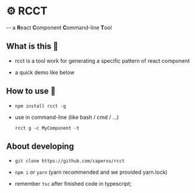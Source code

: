 # ⚙️ RCCT

-- a **R**eact **C**omponent **C**ommand-line **T**ool

## What is this 🤔

- rcct is a tool work for generating a specific pattern of react component

- a quick demo like below

## How to use 🤔

- `npm install rcct -g`

- use in command-line (like bash / cmd / ...)

  `rcct g -c MyComponent -t`

## About developing

- `git clone https://github.com/caperso/rcct`

- `npm i` or `yarn` (yarn recommended and we provided yarn.lock)

- remember `tsc` after finished code in typescript;
